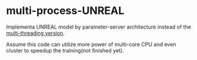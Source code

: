 # multi-process-UNREAL
Implementa UNREAL model by parameter-server architecture instead of the [multi-threading version](https://github.com/miyosuda/unreal).

Assume this code can utilize more power of multi-core CPU and even cluster to speedup the training(not finished yet).

